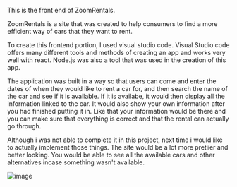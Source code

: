This is the front end of ZoomRentals.


ZoomRentals is a site that was created to help consumers to find a more efficient way of cars that they want to rent.

To create this frontend portion, I used visual studio code. Visual Studio code offers many different tools and methods of creating an app
and works very well with react. Node.js was also a tool that was used in the creation of this app.

The application was built in a way so that users can come and enter the dates of when they would like to rent a car for, and then search the name of the car and see if it is available. If it is availabe, it would then display all the information linked to the car. It would also show your own information after you had finished putting it in. Like that your information would be there and you can make sure that everything is correct and that the rental can actually go through.

Although i was not able to complete it in this project, next time i would like to actually implement those things. The site would be a lot more pretiier and better looking. You would be able to see all the available cars and other alternatives incase something wasn't available.


![image](https://user-images.githubusercontent.com/106036032/209457106-e60db9b4-bbbc-4955-825a-db263815b6f5.png)
